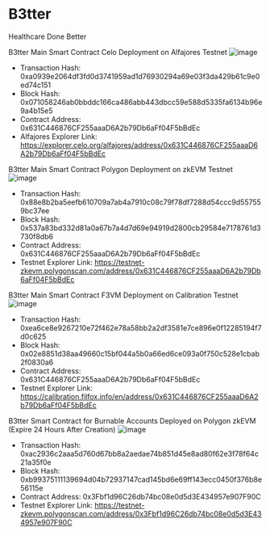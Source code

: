 <h1>B3tter</h1>
Healthcare Done Better


B3tter Main Smart Contract Celo Deployment on Alfajores Testnet
![image](https://github.com/TechieTeee/B3tter/assets/100870737/ed302f5a-ef9f-4b55-a25c-03ca7f3d9d34)
- Transaction Hash: 0xa0939e2064df3fd0d3741959ad1d76930294a69e03f3da429b61c9e0ed74c151
- Block Hash: 0x071058246ab0bbddc166ca486abb443dbcc59e588d5335fa6134b96e9a4b15e5
- Contract Address: 0x631C446876CF255aaaD6A2b79Db6aFf04F5bBdEc
- Alfajores Explorer Link: https://explorer.celo.org/alfajores/address/0x631C446876CF255aaaD6A2b79Db6aFf04F5bBdEc


B3tter Main Smart Contract Polygon Deployment on zkEVM Testnet
![image](https://github.com/TechieTeee/B3tter/assets/100870737/721673b8-46c4-4bc0-8bb8-d19d8d73f440)
- Transaction Hash: 0x88e8b2ba5eefb610709a7ab4a7910c08c79f78df7288d54ccc9d557559bc37ee
- Block Hash: 0x537a83bd332d81a0a67b7a4d7d69e94919d2800cb29584e7178761d3730f8db6
- Contract Address: 0x631C446876CF255aaaD6A2b79Db6aFf04F5bBdEc
- Testnet Explorer Link: https://testnet-zkevm.polygonscan.com/address/0x631C446876CF255aaaD6A2b79Db6aFf04F5bBdEc


B3tter Main Smart Contract F3VM Deployment on Calibration Testnet 
![image](https://github.com/TechieTeee/B3tter/assets/100870737/6f6d5934-1196-4cfc-b82a-671a843701fe)
- Transaction Hash: 0xea6ce8e9267210e72f462e78a58bb2a2df3581e7ce896e0f12285194f7d0c625
- Block Hash: 0x02e8851d38aa49660c15bf044a5b0a66ed6ce093a0f750c528e1cbab2f0830a6
- Contract Address: 0x631C446876CF255aaaD6A2b79Db6aFf04F5bBdEc
- Testnet Explorer Link: https://calibration.filfox.info/en/address/0x631C446876CF255aaaD6A2b79Db6aFf04F5bBdEc


B3tter Smart Contract for Burnable Accounts Deployed on Polygon zkEVM (Expire 24 Hours After Creation)
![image](https://github.com/TechieTeee/B3tter/assets/100870737/093c7964-2479-4e6b-997a-828462027fba)
- Transaction Hash: 0xac2936c2aaa5d760d67bb8a2aedae74b851d45e8ad80f62e3f78f64c21a35f0e
- Block Hash: 0xb99375111139694d04b72937147cad145bd6e69ff143ecc0450f376b8e56115e
- Contract Address: 0x3Fbf1d96C26db74bc08e0d5d3E434957e907F90C
- Testnet Explorer Link: https://testnet-zkevm.polygonscan.com/address/0x3Fbf1d96C26db74bc08e0d5d3E434957e907F90C
